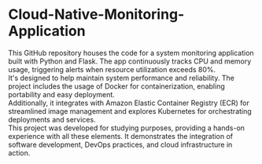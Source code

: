 # Cloud-Native-Monitoring-Application

This GitHub repository houses the code for a system monitoring application built with Python and Flask. The app continuously tracks CPU and memory usage, triggering alerts when resource utilization exceeds 80%. <br>
It's designed to help maintain system performance and reliability. The project includes the usage of Docker for containerization, enabling portability and easy deployment. <br>
Additionally, it integrates with Amazon Elastic Container Registry (ECR) for streamlined image management and explores Kubernetes for orchestrating deployments and services.  <br>
This project was developed for studying purposes, providing a hands-on experience with all these elements. It demonstrates the integration of software development, DevOps practices, and cloud infrastructure in action. <br>
